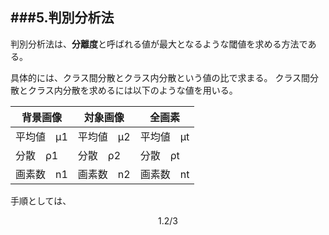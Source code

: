 ###5.判別分析法
---------------------------------------------------------------
判別分析法は、**分離度**と呼ばれる値が最大となるような閾値を求める方法である。

具体的には、クラス間分散とクラス内分散という値の比で求まる。
クラス間分散とクラス内分散を求めるには以下のような値を用いる。

|  背景画像  |  対象画像  |   全画素   |
|------------|------------|------------|
| 平均値　μ1 | 平均値　μ2 | 平均値　μt |
| 分散　ρ1   | 分散　ρ2   | 分散　ρt   |
| 画素数　n1 | 画素数　n2 | 画素数　nt |

手順としては、

```math
	1.2/3
```